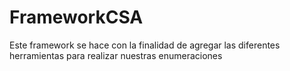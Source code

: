 # FrameworkCSA
Este framework se hace con la finalidad de agregar las diferentes herramientas para realizar nuestras enumeraciones
